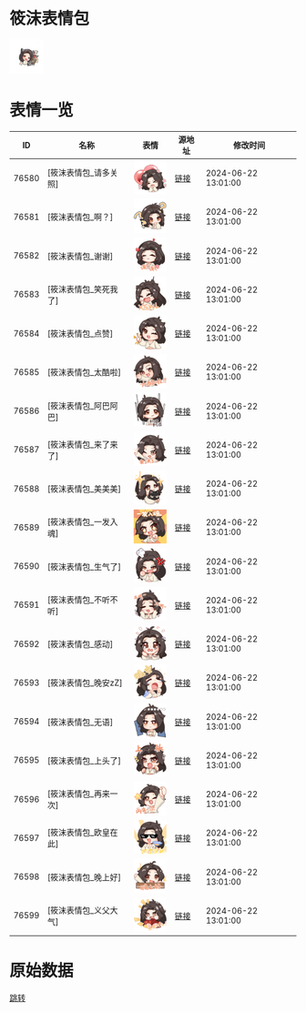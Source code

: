 # 筱沫表情包

<img src="./cover.png" height="60" alt="cover" />

# 表情一览

|ID|名称|表情|源地址|修改时间|
|----|----|----|----|----|
|76580|[筱沫表情包_请多关照]|<img src="./pic/076580_%5B筱沫表情包_请多关照%5D.png" height="60" alt="请多关照"/>|[链接](https://i0.hdslb.com/bfs/garb/5cfc212a1d274350e95079bb30b62f021a293cfd.png)|2024-06-22 13:01:00|
|76581|[筱沫表情包_啊？]|<img src="./pic/076581_%5B筱沫表情包_啊？%5D.png" height="60" alt="啊？"/>|[链接](https://i0.hdslb.com/bfs/garb/bf72a26d44358fa36a8f9d9e993c2c93a56ba6ef.png)|2024-06-22 13:01:00|
|76582|[筱沫表情包_谢谢]|<img src="./pic/076582_%5B筱沫表情包_谢谢%5D.png" height="60" alt="谢谢"/>|[链接](https://i0.hdslb.com/bfs/garb/72b56bdc3d092fae50efdde145ed87b34a8a9451.png)|2024-06-22 13:01:00|
|76583|[筱沫表情包_笑死我了]|<img src="./pic/076583_%5B筱沫表情包_笑死我了%5D.png" height="60" alt="笑死我了"/>|[链接](https://i0.hdslb.com/bfs/garb/56b8285293781b7fb97f6d76e5ac81dd4195be18.png)|2024-06-22 13:01:00|
|76584|[筱沫表情包_点赞]|<img src="./pic/076584_%5B筱沫表情包_点赞%5D.png" height="60" alt="点赞"/>|[链接](https://i0.hdslb.com/bfs/garb/5fccff916fc69626e5e12e9c663417073c74cd4c.png)|2024-06-22 13:01:00|
|76585|[筱沫表情包_太酷啦]|<img src="./pic/076585_%5B筱沫表情包_太酷啦%5D.png" height="60" alt="太酷啦"/>|[链接](https://i0.hdslb.com/bfs/garb/384bc60018a0b2dd145b7fa39379562e51aeda79.png)|2024-06-22 13:01:00|
|76586|[筱沫表情包_阿巴阿巴]|<img src="./pic/076586_%5B筱沫表情包_阿巴阿巴%5D.png" height="60" alt="阿巴阿巴"/>|[链接](https://i0.hdslb.com/bfs/garb/39b342a2183d022fb58f3efa8c02a412e165316c.png)|2024-06-22 13:01:00|
|76587|[筱沫表情包_来了来了]|<img src="./pic/076587_%5B筱沫表情包_来了来了%5D.png" height="60" alt="来了来了"/>|[链接](https://i0.hdslb.com/bfs/garb/5dc69761a204a474164b1bcb4a3379fd5eee59d8.png)|2024-06-22 13:01:00|
|76588|[筱沫表情包_美美美]|<img src="./pic/076588_%5B筱沫表情包_美美美%5D.png" height="60" alt="美美美"/>|[链接](https://i0.hdslb.com/bfs/garb/b8cc4198c3ca9828ec67e1d3ba66b2f017ecbd32.png)|2024-06-22 13:01:00|
|76589|[筱沫表情包_一发入魂]|<img src="./pic/076589_%5B筱沫表情包_一发入魂%5D.png" height="60" alt="一发入魂"/>|[链接](https://i0.hdslb.com/bfs/garb/cdd036712f4ca2cc6ef30e02fc80080140b1c6b2.png)|2024-06-22 13:01:00|
|76590|[筱沫表情包_生气了]|<img src="./pic/076590_%5B筱沫表情包_生气了%5D.png" height="60" alt="生气了"/>|[链接](https://i0.hdslb.com/bfs/garb/ecbd2f49353c4d90462605701189e46a27d37004.png)|2024-06-22 13:01:00|
|76591|[筱沫表情包_不听不听]|<img src="./pic/076591_%5B筱沫表情包_不听不听%5D.png" height="60" alt="不听不听"/>|[链接](https://i0.hdslb.com/bfs/garb/feca8a1d82746f239ba5e6d7949b453bddb80cc0.png)|2024-06-22 13:01:00|
|76592|[筱沫表情包_感动]|<img src="./pic/076592_%5B筱沫表情包_感动%5D.png" height="60" alt="感动"/>|[链接](https://i0.hdslb.com/bfs/garb/2868e84fbd121f7188c4e4ed2d5bd3d68aef80eb.png)|2024-06-22 13:01:00|
|76593|[筱沫表情包_晚安zZ]|<img src="./pic/076593_%5B筱沫表情包_晚安zZ%5D.png" height="60" alt="晚安zZ"/>|[链接](https://i0.hdslb.com/bfs/garb/8b375626ff78ae71ed02995cb64703b26f10cf1e.png)|2024-06-22 13:01:00|
|76594|[筱沫表情包_无语]|<img src="./pic/076594_%5B筱沫表情包_无语%5D.png" height="60" alt="无语"/>|[链接](https://i0.hdslb.com/bfs/garb/51e89933736a7c9e9e81f1c1a6cca79d8be27b82.png)|2024-06-22 13:01:00|
|76595|[筱沫表情包_上头了]|<img src="./pic/076595_%5B筱沫表情包_上头了%5D.png" height="60" alt="上头了"/>|[链接](https://i0.hdslb.com/bfs/garb/e8c9c00e9a618c14a9d7561e1c958702608b60db.png)|2024-06-22 13:01:00|
|76596|[筱沫表情包_再来一次]|<img src="./pic/076596_%5B筱沫表情包_再来一次%5D.png" height="60" alt="再来一次"/>|[链接](https://i0.hdslb.com/bfs/garb/7da9e5947aebd6d5fa1c8677f87089a4a782e85f.png)|2024-06-22 13:01:00|
|76597|[筱沫表情包_欧皇在此]|<img src="./pic/076597_%5B筱沫表情包_欧皇在此%5D.png" height="60" alt="欧皇在此"/>|[链接](https://i0.hdslb.com/bfs/garb/8b2af58765726ed2885408a6b1a8ff03d279d33a.png)|2024-06-22 13:01:00|
|76598|[筱沫表情包_晚上好]|<img src="./pic/076598_%5B筱沫表情包_晚上好%5D.png" height="60" alt="晚上好"/>|[链接](https://i0.hdslb.com/bfs/garb/23e13175d0caae7bbbf60204cbad5b7603b45779.png)|2024-06-22 13:01:00|
|76599|[筱沫表情包_义父大气]|<img src="./pic/076599_%5B筱沫表情包_义父大气%5D.png" height="60" alt="义父大气"/>|[链接](https://i0.hdslb.com/bfs/garb/a783e07a40600cc2a8f9bb6f0650dbba2373edd8.png)|2024-06-22 13:01:00|

# 原始数据

[跳转](./raw.json)

